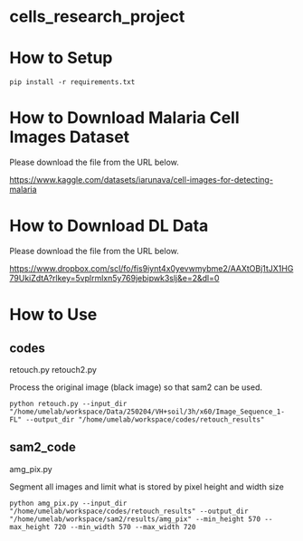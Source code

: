 # cells_research_project

# How to Setup

```Console
pip install -r requirements.txt
```

# How to Download Malaria Cell Images Dataset

Please download the file from the URL below.

https://www.kaggle.com/datasets/iarunava/cell-images-for-detecting-malaria

# How to Download DL Data

Please download the file from the URL below.

https://www.dropbox.com/scl/fo/fis9iynt4x0yevwmybme2/AAXtOBj1tJX1HG79UkiZdtA?rlkey=5vplrmlxn5y769jebipwk3slj&e=2&dl=0

# How to Use

## codes

retouch.py
retouch2.py

Process the original image (black image) so that sam2 can be used.

```Console
python retouch.py --input_dir "/home/umelab/workspace/Data/250204/VH+soil/3h/x60/Image_Sequence_1-FL" --output_dir "/home/umelab/workspace/codes/retouch_results"
```

## sam2_code

amg_pix.py

Segment all images and limit what is stored by pixel height and width size

```Console
python amg_pix.py --input_dir "/home/umelab/workspace/codes/retouch_results" --output_dir "/home/umelab/workspace/sam2/results/amg_pix" --min_height 570 --max_height 720 --min_width 570 --max_width 720
```
